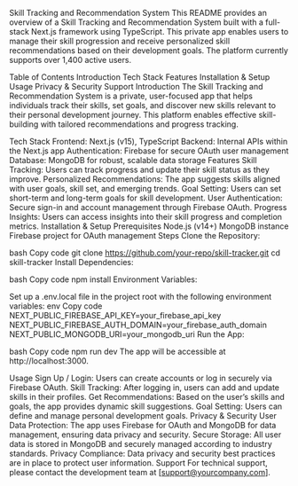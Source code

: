 Skill Tracking and Recommendation System
This README provides an overview of a Skill Tracking and Recommendation System built with a full-stack Next.js framework using TypeScript. This private app enables users to manage their skill progression and receive personalized skill recommendations based on their development goals. The platform currently supports over 1,400 active users.

Table of Contents
Introduction
Tech Stack
Features
Installation & Setup
Usage
Privacy & Security
Support
Introduction
The Skill Tracking and Recommendation System is a private, user-focused app that helps individuals track their skills, set goals, and discover new skills relevant to their personal development journey. This platform enables effective skill-building with tailored recommendations and progress tracking.

Tech Stack
Frontend: Next.js (v15), TypeScript
Backend: Internal APIs within the Next.js app
Authentication: Firebase for secure OAuth user management
Database: MongoDB for robust, scalable data storage
Features
Skill Tracking: Users can track progress and update their skill status as they improve.
Personalized Recommendations: The app suggests skills aligned with user goals, skill set, and emerging trends.
Goal Setting: Users can set short-term and long-term goals for skill development.
User Authentication: Secure sign-in and account management through Firebase OAuth.
Progress Insights: Users can access insights into their skill progress and completion metrics.
Installation & Setup
Prerequisites
Node.js (v14+)
MongoDB instance
Firebase project for OAuth management
Steps
Clone the Repository:

bash
Copy code
git clone https://github.com/your-repo/skill-tracker.git
cd skill-tracker
Install Dependencies:

bash
Copy code
npm install
Environment Variables:

Set up a .env.local file in the project root with the following environment variables:
env
Copy code
NEXT_PUBLIC_FIREBASE_API_KEY=your_firebase_api_key
NEXT_PUBLIC_FIREBASE_AUTH_DOMAIN=your_firebase_auth_domain
NEXT_PUBLIC_MONGODB_URI=your_mongodb_uri
Run the App:

bash
Copy code
npm run dev
The app will be accessible at http://localhost:3000.

Usage
Sign Up / Login: Users can create accounts or log in securely via Firebase OAuth.
Skill Tracking: After logging in, users can add and update skills in their profiles.
Get Recommendations: Based on the user’s skills and goals, the app provides dynamic skill suggestions.
Goal Setting: Users can define and manage personal development goals.
Privacy & Security
User Data Protection: The app uses Firebase for OAuth and MongoDB for data management, ensuring data privacy and security.
Secure Storage: All user data is stored in MongoDB and securely managed according to industry standards.
Privacy Compliance: Data privacy and security best practices are in place to protect user information.
Support
For technical support, please contact the development team at [support@yourcompany.com].
